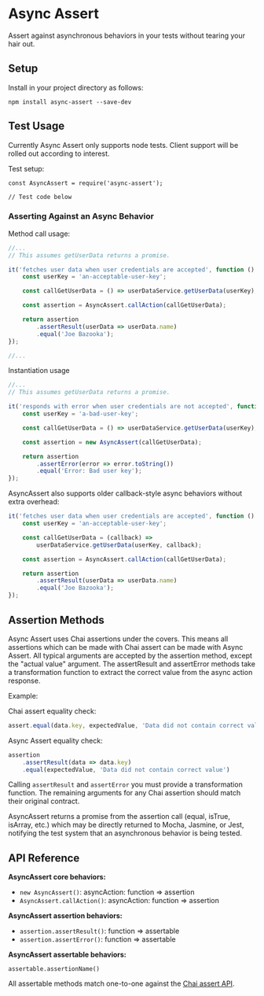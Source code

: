 # Async Assert #

Assert against asynchronous behaviors in your tests without tearing your hair out.

## Setup ##

Install in your project directory as follows:

`npm install async-assert --save-dev`

## Test Usage ##

Currently Async Assert only supports node tests. Client support will be rolled out according to interest.

Test setup:

```
const AsyncAssert = require('async-assert');

// Test code below
```

### Asserting Against an Async Behavior ###

Method call usage:

```javascript
//... 
// This assumes getUserData returns a promise.

it('fetches user data when user credentials are accepted', function () {
    const userKey = 'an-acceptable-user-key';

    const callGetUserData = () => userDataService.getUserData(userKey);

    const assertion = AsyncAssert.callAction(callGetUserData);

    return assertion
        .assertResult(userData => userData.name)
        .equal('Joe Bazooka');
});

//...
```

Instantiation usage

```javascript
//... 
// This assumes getUserData returns a promise.

it('responds with error when user credentials are not accepted', function () {
    const userKey = 'a-bad-user-key';

    const callGetUserData = () => userDataService.getUserData(userKey);

    const assertion = new AsyncAssert(callGetUserData);

    return assertion
        .assertError(error => error.toString())
        .equal('Error: Bad user key');
});

```

AsyncAssert also supports older callback-style async behaviors without extra overhead:

```javascript
it('fetches user data when user credentials are accepted', function () {
    const userKey = 'an-acceptable-user-key';

    const callGetUserData = (callback) => 
        userDataService.getUserData(userKey, callback);

    const assertion = AsyncAssert.callAction(callGetUserData);

    return assertion
        .assertResult(userData => userData.name)
        .equal('Joe Bazooka');
});
```

## Assertion Methods ##

Async Assert uses Chai assertions under the covers.  This means all assertions which can be made with Chai assert can be made with Async Assert. All typical arguments are accepted by the assertion method, except the "actual value" argument. The assertResult and assertError methods take a transformation function to extract the correct value from the async action response.

Example:

Chai assert equality check:

```javascript
assert.equal(data.key, expectedValue, 'Data did not contain correct value')
```

Async Assert equality check:

```javascript
assertion
    .assertResult(data => data.key)
    .equal(expectedValue, 'Data did not contain correct value')
```

Calling `assertResult` and `assertError` you must provide a transformation function. The remaining arguments for any Chai assertion should match their original contract.

AsyncAssert returns a promise from the assertion call (equal, isTrue, isArray, etc.) which may be directly returned to Mocha, Jasmine, or Jest, notifying the test system that an asynchronous behavior is being tested.

## API Reference ##

**AsyncAssert core behaviors:**

- `new AsyncAssert()`: asyncAction: function => assertion
- `AsyncAssert.callAction()`: asyncAction: function => assertion

**AsyncAssert assertion behaviors:**

- `assertion.assertResult()`: function => assertable
- `assertion.assertError()`: function => assertable

**AsyncAssert assertable behaviors:**

`assertable.assertionName()`

All assertable methods match one-to-one against the [Chai assert API](https://www.chaijs.com/api/assert/).
